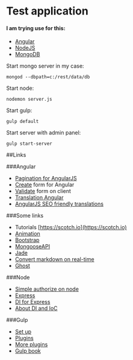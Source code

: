 # Test application

#### I am trying use for this:

* [Angular](https://angularjs.org)
* [NodeJS](https://nodejs.org/en/)
* [MongoDB](https://www.mongodb.org)

Start mongo server in my case:

    mongod --dbpath=c:/rest/data/db
Start node:

    nodemon server.js
Start gulp:

    gulp default

Start server with admin panel:

    gulp start-server

##Links

###Angular

* [Pagination for AngularJS](https://github.com/michaelbromley/angularUtils/tree/master/src/directives/pagination)
* [Create](https://scotch.io/tutorials/submitting-ajax-forms-the-angularjs-way) form for Angular
* [Validate](https://scotch.io/tutorials/angularjs-form-validation) form on client
* [Translation Angular](https://scotch.io/tutorials/internationalization-of-angularjs-applications)
* [AngularJS SEO friendly translations](http://fadeit.dk/blog/post/angularjs-seo-for-angular-translate)

###Some links

* Tutorials [https://scotch.io](https://scotch.io)
* [Animation](http://docs.webplatform.org/wiki/css/properties/animations)
* [Bootstrap](http://getbootstrap.com/css/)
* [MongooseAPI](http://mongoosejs.com/docs/api.html)
* [Jade](http://jade-lang.com/reference/)
* [Convert markdown on real-time](https://github.com/showdownjs/showdown)
* [Ghost](http://dev.ghost.org/tag/releases/)

###Node

* [Simple authorize on node](http://habrahabr.ru/post/145970/)
* [Express](http://expressjs.com)
* [DI for Express](https://github.com/jaredhanson/electrolyte)
* [About DI and IoC](http://martinfowler.com/articles/injection.html)

###Gulp

* [Set up](https://markgoodyear.com/2014/01/getting-started-with-gulp/)
* [Plugins](http://blog.nodejitsu.com/npmawesome-9-gulp-plugins/)
* [More plugins](http://gulpjs.com/plugins/)
* [Gulp book](http://david.nowinsky.net/gulp-book/)
